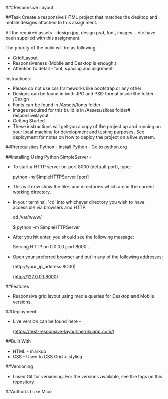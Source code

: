 ###Responsive Layout

##Task
Create a responsive HTML project that matches the desktop and mobile designs attached to this assignment.

All the required assets - design jpg, design psd, font, images ...etc have been supplied with this assignment.

The priority of the build will be as following:

* Grid/Layout
* Responsiveness (Mobile and Desktop is enough.)
* Attention to detail - font, spacing and alignment.

Instructions:
* Please do not use css frameworks like bootstrap or any other
* Designs can be found in both JPG and PSD format inside the folder /Design
* Fonts can be found in /Assets/fonts folder
* Images required for this build is in /Assets/slices folder# responsivelayout
* Getting Started
* These instructions will get you a copy of the project up and running on your local machine for development and testing purposes. See deployment for notes on how to deploy the project on a live system.


##Prerequisites
Python - install Python - Go to python.org


##Installing
Using Python SimpleServer -

* To start a HTTP server on port 8000 (default port), type:

	python -m SimpleHTTPServer [port]

* This will now show the files and directories which are in the current working directory.

* In your terminal, 'cd' into whichever directory you wish to have accessible via browsers and HTTP.

	cd /var/www/

	$ python -m SimpleHTTPServer

* After you hit enter, you should see the following message:

	Serving HTTP on 0.0.0.0 port 8000 ...

* Open your preferred browser and put in any of the following addresses:

	(http://your_ip_address:8000)

	(http://127.0.0.1:8000)


##Features
* Responsive grid layout using media queries for Desktop and Mobile versions.


##Deployment
* Live version can be found here -

	(https://test-responsive-layout.herokuapp.com/)
 
##Built With
* HTML - markup
* CSS - Used to CSS Grid + styling

##Versioning
* I used Git for versioning. For the versions available, see the tags on this repository.

##Author/s
	Luke Mico
	
	